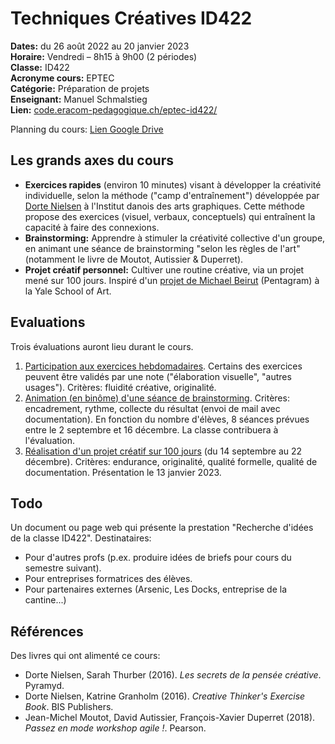 # Techniques Créatives ID422

**Dates:** du 26 août 2022 au 20 janvier 2023  
**Horaire:** Vendredi – 8h15 à 9h00 (2 périodes)  
**Classe:** ID422  
**Acronyme cours:** EPTEC  
**Catégorie:** Préparation de projets  
**Enseignant:** Manuel Schmalstieg  
**Lien:** [code.eracom-pedagogique.ch/eptec-id422/](https://code.eracom-pedagogique.ch/eptec-id422/)

Planning du cours: [Lien Google Drive](https://docs.google.com/spreadsheets/d/1mg5jHjgy4jUX91HR-OXavUNMV0SPCRml7QySmD5yuYY/edit?usp=sharing)

## Les grands axes du cours

- **Exercices rapides** (environ 10 minutes) visant à développer la créativité individuelle, selon la méthode ("camp d'entraînement") développée par [Dorte Nielsen](https://www.creativethinker.com/) à l'Institut danois des arts graphiques. Cette méthode propose des exercices (visuel, verbaux, conceptuels) qui entraînent la capacité à faire des connexions.
- **Brainstorming:** Apprendre à stimuler la créativité collective d'un groupe, en animant une séance de brainstorming "selon les règles de l'art" (notamment le livre de Moutot, Autissier & Duperret).
- **Projet créatif personnel:** Cultiver une routine créative, via un projet mené sur 100 jours. Inspiré d'un [projet de Michael Beirut](https://designbriefs.ch/100-day-project/) (Pentagram) à la Yale School of Art.

## Evaluations

Trois évaluations auront lieu durant le cours.

1. [Participation aux exercices hebdomadaires](eval-exercice.html). Certains des exercices peuvent être validés par une note ("élaboration visuelle", "autres usages"). Critères: fluidité créative, originalité.
2. [Animation (en binôme) d'une séance de brainstorming](animation-brainstorming.html). Critères: encadrement, rythme, collecte du résultat (envoi de mail avec documentation). En fonction du nombre d'élèves, 8 séances prévues entre le 2 septembre et 16 décembre. La classe contribuera à l'évaluation.
3. [Réalisation d'un projet créatif sur 100 jours](projet-100-jours.html) (du 14 septembre au 22 décembre). Critères: endurance, originalité, qualité formelle, qualité de documentation. Présentation le 13 janvier 2023.

## Todo 

Un document ou page web qui présente la prestation "Recherche d'idées de la classe ID422". Destinataires:

- Pour d'autres profs (p.ex. produire idées de briefs pour cours du semestre suivant).
- Pour entreprises formatrices des élèves.
- Pour partenaires externes (Arsenic, Les Docks, entreprise de la cantine...)

## Références

Des livres qui ont alimenté ce cours:

- Dorte Nielsen, Sarah Thurber (2016). *Les secrets de la pensée créative*. Pyramyd.
- Dorte Nielsen, Katrine Granholm (2016). *Creative Thinker's Exercise Book*. BIS Publishers.
- Jean-Michel Moutot, David Autissier, François-Xavier Duperret (2018). *Passez en mode workshop agile !*. Pearson.
